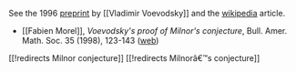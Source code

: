 See the 1996 [preprint](http://www.math.uiuc.edu/K-theory/0170) by [[Vladimir Voevodsky]] and the [wikipedia](http://en.wikipedia.org/wiki/Milnor's_conjecture) article.

* [[Fabien Morel]], _Voevodsky's proof of Milnor's conjecture_, Bull. Amer. Math. Soc. 35 (1998), 123-143 ([web](http://www.ams.org/journals/bull/1998-35-02/S0273-0979-98-00745-9/home.html))

[[!redirects Milnor conjecture]]
[[!redirects Milnorâ€™s conjecture]]